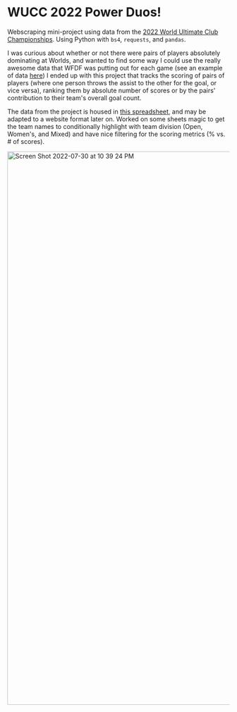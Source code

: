 # WUCC 2022 Power Duos!
Webscraping mini-project using data from the [2022 World Ultimate Club Championships](https://wucc.sport). Using Python with `bs4`, `requests`, and `pandas`. 

I was curious about whether or not there were pairs of players absolutely dominating at Worlds, and wanted to find some way I could use the really awesome data that WFDF was putting out for each game (see an example of data [here](https://results.wfdf.sport/wucc/?view=gameplay&game=1)) I ended up with this project that tracks the scoring of pairs of players (where one person throws the assist to the other for the goal, or vice versa), ranking them by absolute number of scores or by the pairs' contribution to their team's overall goal count. 

The data from the project is housed in [this spreadsheet](https://docs.google.com/spreadsheets/d/1cKhtEw4KwD05jiI-_Dl2B8FLxahZKvGYRzJJf1rpPkI/edit?usp=sharing), and may be adapted to a website format later on. Worked on some sheets magic to get the team names to conditionally highlight with team division (Open, Women's, and Mixed) and have nice filtering for the scoring metrics (% vs. # of scores).

<img width="1256" alt="Screen Shot 2022-07-30 at 10 39 24 PM" src="https://user-images.githubusercontent.com/56806227/182007370-bda08e38-53ca-41fd-9d4b-4a9cfef3272f.png">
